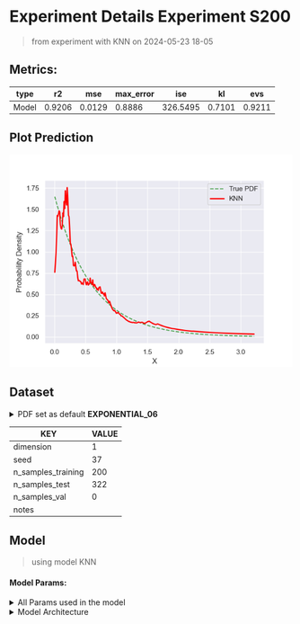 # Experiment Details Experiment S200
> from experiment with KNN
> on 2024-05-23 18-05
## Metrics:
                                                                    
| type  | r2     | mse    | max_error | ise      | kl     | evs    |
|-------|--------|--------|-----------|----------|--------|--------|
| Model | 0.9206 | 0.0129 | 0.8886    | 326.5495 | 0.7101 | 0.9211 |
                                                                    
## Plot Prediction

<img src="pdf_6f490b42.png">

## Dataset

<details><summary>PDF set as default <b>EXPONENTIAL_06</b></summary>

#### Dimension 1
                               
| type        | rate | weight |
|-------------|------|--------|
| exponential | 0.6  | 1      |
                               
</details>
                              
| KEY                | VALUE |
|--------------------|-------|
| dimension          | 1     |
| seed               | 37    |
| n_samples_training | 200   |
| n_samples_test     | 322   |
| n_samples_val      | 0     |
| notes              |       |
                              
## Model
> using model KNN
#### Model Params:
<details><summary>All Params used in the model </summary>

                            
| KEY | VALUE              |
|-----|--------------------|
| k1  | 1.8571060564834343 |
| kn  | 23                 |
                            
</details>

<details><summary>Model Architecture </summary>

KNN_Model(k1=1.8571060564834343, kn=26, training=array([1.40171379, 0.16787657, 0.87159631, 1.87457757, 0.62793651,
       0.65341418, 0.23213689, 0.09226395, 0.18910752, 0.2477912 ,
       0.13414582, 0.73625152, 0.25025202, 0.04624629, 0.41119227,
       0.75852411, 0.14275797, 0.38493404, 0.19314673, 0.17816833,
       0.83451839, 0.04381701, 0.81260279, 0.16802947, 0.09944154,
       0.01268385, 0.78903411, 0.33812286, 0.23865375, 0.07778016,
       0.82550931, 3.18592968, 0.9869195 , 0.35551452, 0.57396167,
       0.90477683, 0.19924129, 0.55489334, 0.49264296, 0.45180885,
       0.1732698 , 0.0854885 , 0.03280387, 0.269169  , 0.5609756 ,
       1.15097547, 0.19754532, 0.31861177, 0.04544322, 1.35112714,
       1.84944674, 0.67073526, 0.43615841, 0.22813133, 1.28695043,
       0.1127394 , 0.58049963, 0.41068976, 0.92503214, 0.10256996,
       0.272687  , 0.23965543, 0.54905109, 0.17658007, 1.63758627,
       0.89284367, 1.00584052, 0.05587931, 0.40415771, 0.14621937,
       0.17174579, 0.27784533, 0.31684234, 0.28338056, 0.01723291,
       1.50578903, 2.04245358, 1.67078857, 0.40119496, 0.07615496,
       0.80551719, 0.1727813 , 0.44991063, 0.21499224, 0.21251113,
       1.28012532, 0.80365516, 0.11162106, 0.85047208, 0.71241097,
       0.65517357, 1.69408143, 0.05444696, 0.50771615, 0.62668403,
       0.62952443, 0.06908168, 2.08562376, 0.15485452, 1.24041262,
       0.11862305, 0.26281411, 1.24047725, 0.41054555, 1.72200324,
       1.04146794, 1.03801203, 0.19966139, 0.62633809, 0.51964759,
       0.69244646, 0.83924858, 0.90296391, 0.26319789, 0.42636865,
       0.19555684, 1.78143473, 2.5816633 , 0.02231099, 0.38723289,
       1.17550637, 0.49456704, 0.60628191, 0.14597551, 1.28453019,
       0.18120639, 0.30798206, 0.13242868, 0.21654846, 0.28266222,
       0.06803352, 0.1813082 , 0.12043234, 0.05414623, 0.00669074,
       0.21315284, 0.52136789, 1.75988818, 0.04522514, 0.29779998,
       0.19579593, 0.02489826, 0.94193289, 0.58221478, 1.60686527,
       0.14704926, 1.35562014, 0.82903572, 0.65810775, 0.69939157,
       0.59349762, 0.21453862, 0.54135254, 0.25084969, 0.06745479,
       0.615637  , 0.34435747, 0.23871551, 0.24374557, 0.38406691,
       1.72395353, 0.57236883, 0.08878207, 0.78161672, 0.14202917,
       0.02302774, 0.05785657, 0.05194751, 0.10864516, 0.34685177,
       0.58763352, 0.86521795, 1.64436162, 3.21531928, 0.17690357,
       0.74582992, 1.25250403, 0.56732805, 0.40330543, 0.32633194,
       1.18312092, 0.76445847, 0.08031622, 1.56505835, 0.29529642,
       0.12356696, 1.86423089, 0.35330836, 0.8064956 , 1.30037532,
       0.39734549, 0.45049364, 0.19269138, 2.09580386, 0.71352825,
       0.00764272, 0.8087623 , 1.69043695, 0.04235265, 0.48535865]))
</details>

